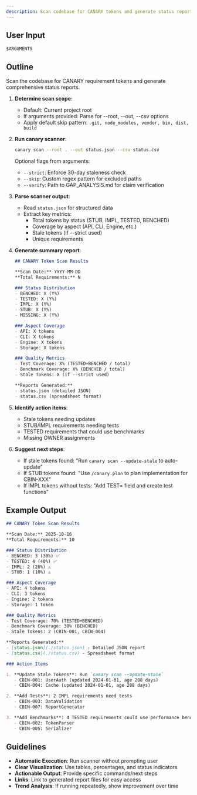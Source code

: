 ```yaml
---
description: Scan codebase for CANARY tokens and generate status reports
---
```


<!-- CANARY: REQ=CBIN-111; FEATURE="ScanCmd"; ASPECT=CLI; STATUS=IMPL; OWNER=canary; UPDATED=2025-10-16 -->

## User Input

```text
$ARGUMENTS
```

## Outline

Scan the codebase for CANARY requirement tokens and generate comprehensive status reports.

1. **Determine scan scope**:
   - Default: Current project root
   - If arguments provided: Parse for --root, --out, --csv options
   - Apply default skip pattern: `.git, node_modules, vendor, bin, dist, build`

2. **Run canary scanner**:
   ```bash
   canary scan --root . --out status.json --csv status.csv
   ```

   Optional flags from arguments:
   - `--strict`: Enforce 30-day staleness check
   - `--skip`: Custom regex pattern for excluded paths
   - `--verify`: Path to GAP_ANALYSIS.md for claim verification

3. **Parse scanner output**:
   - Read `status.json` for structured data
   - Extract key metrics:
     - Total tokens by status (STUB, IMPL, TESTED, BENCHED)
     - Coverage by aspect (API, CLI, Engine, etc.)
     - Stale tokens (if --strict used)
     - Unique requirements

4. **Generate summary report**:
   ```markdown
   ## CANARY Token Scan Results

   **Scan Date:** YYYY-MM-DD
   **Total Requirements:** N

   ### Status Distribution
   - BENCHED: X (Y%)
   - TESTED: X (Y%)
   - IMPL: X (Y%)
   - STUB: X (Y%)
   - MISSING: X (Y%)

   ### Aspect Coverage
   - API: X tokens
   - CLI: X tokens
   - Engine: X tokens
   - Storage: X tokens

   ### Quality Metrics
   - Test Coverage: X% (TESTED+BENCHED / total)
   - Benchmark Coverage: X% (BENCHED / total)
   - Stale Tokens: X (if --strict used)

   **Reports Generated:**
   - status.json (detailed JSON)
   - status.csv (spreadsheet format)
   ```

5. **Identify action items**:
   - Stale tokens needing updates
   - STUB/IMPL requirements needing tests
   - TESTED requirements that could use benchmarks
   - Missing OWNER assignments

6. **Suggest next steps**:
   - If stale tokens found: "Run `canary scan --update-stale` to auto-update"
   - If STUB tokens found: "Use `/canary.plan` to plan implementation for CBIN-XXX"
   - If IMPL tokens without tests: "Add TEST= field and create test functions"

## Example Output

```markdown
## CANARY Token Scan Results

**Scan Date:** 2025-10-16
**Total Requirements:** 10

### Status Distribution
- BENCHED: 3 (30%) ✅
- TESTED: 4 (40%) ✅
- IMPL: 2 (20%) ⚠️
- STUB: 1 (10%) ⚠️

### Aspect Coverage
- API: 4 tokens
- CLI: 3 tokens
- Engine: 2 tokens
- Storage: 1 token

### Quality Metrics
- Test Coverage: 70% (TESTED+BENCHED)
- Benchmark Coverage: 30% (BENCHED)
- Stale Tokens: 2 (CBIN-001, CBIN-004)

**Reports Generated:**
- [status.json](./status.json) - Detailed JSON report
- [status.csv](./status.csv) - Spreadsheet format

### Action Items

1. **Update Stale Tokens**: Run `canary scan --update-stale`
   - CBIN-001: UserAuth (updated 2024-01-01, age 288 days)
   - CBIN-004: Cache (updated 2024-01-01, age 288 days)

2. **Add Tests**: 2 IMPL requirements need tests
   - CBIN-003: DataValidation
   - CBIN-007: ReportGenerator

3. **Add Benchmarks**: 4 TESTED requirements could use performance benchmarks
   - CBIN-002: TokenParser
   - CBIN-005: Serializer
```

## Guidelines

- **Automatic Execution**: Run scanner without prompting user
- **Clear Visualization**: Use tables, percentages, and status indicators
- **Actionable Output**: Provide specific commands/next steps
- **Links**: Link to generated report files for easy access
- **Trend Analysis**: If running repeatedly, show improvement over time
